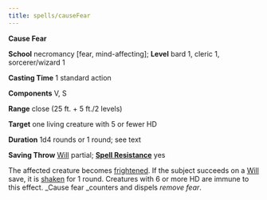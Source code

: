 ```yaml
---
title: spells/causeFear
---
```

 **Cause Fear**

**School** necromancy [fear, mind-affecting]; **Level** bard 1, cleric 1, sorcerer/wizard 1

**Casting Time** 1 standard action

**Components** V, S

**Range** close (25 ft. + 5 ft./2 levels)

**Target** one living creature with 5 or fewer HD

**Duration** 1d4 rounds or 1 round; see text

**Saving Throw** [Will](../combat.md#_will) partial; **[Spell Resistance](../glossary.md#_spell-resistance)** yes

The affected creature becomes [frightened](../glossary.md#_frightened). If the subject succeeds on a [Will](../combat.md#_will) save, it is [shaken](../glossary.md#_shaken) for 1 round. Creatures with 6 or more HD are immune to this effect. _Cause fear _counters and dispels _remove fear_.

